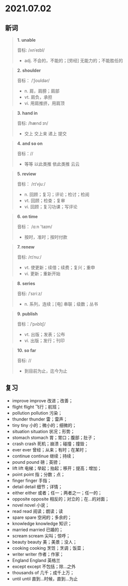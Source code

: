 # 2021.07.02

## 新词

> **1. unable**
>
> 音标: /ʌnˈeɪbl/
>
> - adj. 不会的，不能的；[劳经] 无能力的；不能胜任的



> **2. shoulder**
>
> 音标： /ˈʃoʊldər/
>
> - n. 肩，肩膀；肩部
> - vt. 肩负，承担
> - vi. 用肩推挤，用肩顶



> **3. hand in**
>
> 音标:  /hænd ɪn/
>
> - 交上 交上来 递上 提交



> **4. and so on**
>
> 音标：//
>
> - 等等 以此类推 依此类推 云云


> **5. review**
>
> 音标：  /rɪˈvjuː/
>
> - n. 回顾；复习；评论；检讨；检阅
> - vt. 回顾；检查；复审
> - vi. 回顾；复习功课；写评论


> **6. on time**
>
> 音标： /ɑːn 'taɪm/
>
> - 按时，准时；按时付款


> **7. renew**
>
> 音标: /rɪˈnuː/
>
> - vt. 使更新；续借；续费；复兴；重申
> - vi. 更新；重新开始




> **8. series**
>
> 音标:  /ˈsɪriːz/
>
> - n. 系列，连续；[电] 串联；级数；丛书


> **9. publish**
>
> 音标：/ˈpʌblɪʃ/
>
> - vt. 出版；发表；公布
> - vi. 出版；发行；刊印

> **10. so far**
>
> 音标:   //
>
> - 到目前为止，迄今为止



## 复习

- improve improve 改进；改善；
- flight flight 飞行；航班；
- pollution pollution 污染；
- thunder thunder 雷；雷声；
- tiny tiny 小的；微小的；细微的；
- situation situation 状况；形势；
- stomach stomach 胃；胃口；腹部；肚子；
- crash crash 死机；崩溃；碰撞；撞毁；
- ever ever 曾经；从来；有时；在某时；
- continue continue 继续；持续；
- pound pound 磅；英镑；
- lift lift 电梯；举起；抬起；移开；提高；增加；
- point point 指；分数；点；
- finger finger 手指；
- detail detail 细节；详情；
- either either 或者；任一；两者之一；任一的；
- opposite opposite 相反的；对立的；在...的对面；
- novel novel 小说；
- read read 阅读；朗读；读
- spare spare 空闲的；多余的；
- knowledge knowledge 知识；
- married married 已婚的；
- scream scream 尖叫；惊呼；
- beauty beauty 美；美景；没人；
- cooking cooking 烹饪；烹调；饭菜；
- writer writer 作者；作家；
- England England 英格兰
- except except 不包括；除...之外
- thousands of 几千；成千上万；
- until until 直到...时候，直到...为止


